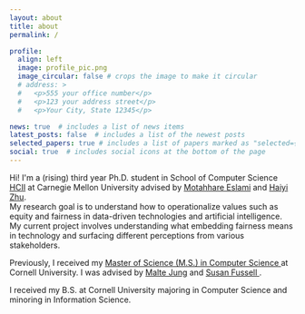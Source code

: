 ```yaml
---
layout: about
title: about
permalink: /

profile:
  align: left
  image: profile_pic.png
  image_circular: false # crops the image to make it circular
  # address: >
  #   <p>555 your office number</p>
  #   <p>123 your address street</p>
  #   <p>Your City, State 12345</p>

news: true  # includes a list of news items
latest_posts: false  # includes a list of the newest posts
selected_papers: true # includes a list of papers marked as "selected={true}"
social: true  # includes social icons at the bottom of the page
---
```


 Hi! I'm a (rising) third year Ph.D. student in School of Computer Science <a href="https://www.hcii.cmu.edu/academics/phd-hci" rel="external nofollow noopener" target="_blank">HCII</a> at Carnegie Mellon University advised by <a href="https://www.hcii.cmu.edu/people/motahhare-eslami" rel="external nofollow noopener" target="_blank">Motahhare Eslami</a> and <a href="https://haiyizhu.com/" rel="external nofollow noopener" target="_blank"> Haiyi Zhu</a>.             
  My research goal is to understand how to operationalize values such as equity and fairness in data-driven technologies and artificial intelligence.
  My current project involves understanding what embedding fairness means in technology and surfacing different perceptions from various stakeholders.


  Previously, I received my  <a href="https://www.cs.cornell.edu/ms" rel="external nofollow noopener" target="_blank"> Master of Science (M.S.) in Computer Science </a> at Cornell University.  I was advised by [Malte Jung](https://mjung.infosci.cornell.edu/) and  <a href="https://infosci.cornell.edu/content/fussell" rel="external nofollow noopener" target="_blank"> Susan Fussell </a>.

  I received my B.S. at Cornell University majoring in Computer Science and minoring in Information Science.

<!--
Put your address / P.O. box / other info right below your picture. You can also disable any of these elements by editing `profile` property of the YAML header of your `_pages/about.md`. Edit `_bibliography/papers.bib` and Jekyll will render your [publications page](/al-folio/publications/) automatically. -->

<!-- Link to your social media connections, too. This theme is set up to use [Font Awesome icons](http://fortawesome.github.io/Font-Awesome/) and [Academicons](https://jpswalsh.github.io/academicons/), like the ones below. Add your Facebook, Twitter, LinkedIn, Google Scholar, or just disable all of them. -->
